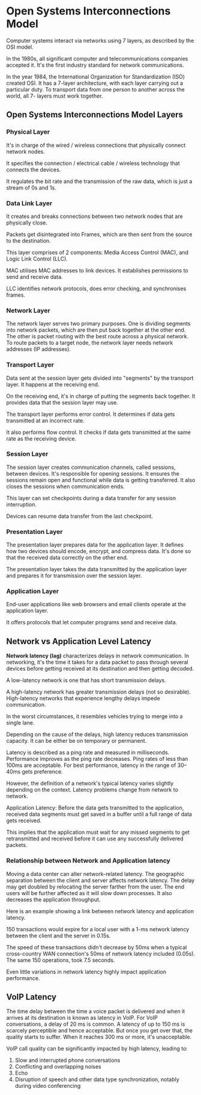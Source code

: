 # Open Systems Interconnections Model

Computer systems interact via networks using 7 layers, as described by the OSI model.

In the 1980s, all significant computer and telecommunications companies accepted it. It's the first industry standard for network communications.

In the year 1984, the International Organization for Standardization (ISO) created OSI. It has a 7-layer architecture, with each layer carrying out a particular duty. To transport data from one person to another across the world, all 7- layers must work together.

## Open Systems Interconnections Model Layers

### Physical Layer

It's in charge of the wired / wireless connections that physically connect network nodes.

It specifies the connection / electrical cable / wireless technology that connects the devices.

It regulates the bit rate and the transmission of the raw data, which is just a stream of 0s and 1s.

### Data Link Layer

It creates and breaks connections between two network nodes that are physically close.

Packets get disintegrated into Frames, which are then sent from the source to the destination.

This layer comprises of 2 components: Media Access Control (MAC), and Logic Link Control (LLC).

MAC utilises MAC addresses to link devices. It establishes permissions to send and receive data.

LLC identifies network protocols, does error checking, and synchronises frames.

### Network Layer

The network layer serves two primary purposes. One is dividing segments into network packets, which are then put back together at the other end. The other is packet routing with the best route across a physical network. To route packets to a target node, the network layer needs network addresses (IP addresses).

### Transport Layer

Data sent at the session layer gets divided into "segments" by the transport layer. It happens at the receiving end.

On the receiving end, it's in charge of putting the segments back together. It provides data that the session layer may use.

The transport layer performs error control. It determines if data gets transmitted at an incorrect rate.

It also performs flow control. It checks if data gets transmitted at the same rate as the receiving device.

### Session Layer

The session layer creates communication channels, called sessions, between devices. It's responsible for opening sessions. It ensures the sessions remain open and functional while data is getting transferred. It also closes the sessions when communication ends.

This layer can set checkpoints during a data transfer for any session interruption.

Devices can resume data transfer from the last checkpoint.

### Presentation Layer

The presentation layer prepares data for the application layer. It defines how two devices should encode, encrypt, and compress data. It's done so that the received data correctly on the other end.

The presentation layer takes the data transmitted by the application layer and prepares it for transmission over the session layer.

### Application Layer

End-user applications like web browsers and email clients operate at the application layer.

It offers protocols that let computer programs send and receive data.

## Network vs Application Level Latency

**Network latency (lag)** characterizes delays in network communication. In networking, it's the time it takes for a data packet to pass through several devices before getting received at its destination and then getting decoded.

A low-latency network is one that has short transmission delays.

A high-latency network has greater transmission delays (not so desirable). High-latency networks that experience lengthy delays impede communication.

In the worst circumstances, it resembles vehicles trying to merge into a single lane.

Depending on the cause of the delays, high latency reduces transmission capacity. It can be either be on temporary or permanent.

Latency is described as a ping rate and measured in milliseconds. Performance improves as the ping rate decreases. Ping rates of less than 100ms are acceptable. For best performance, latency in the range of 30–40ms gets preference.

However, the definition of a network's typical latency varies slightly depending on the context. Latency problems change from network to network.

Application Latency: Before the data gets transmitted to the application, received data segments must get saved in a buffer until a full range of data gets received.

This implies that the application must wait for any missed segments to get retransmitted and received before it can use any successfully delivered packets.

### Relationship between Network and Application latency

Moving a data center can alter network-related latency. The geographic separation between the client and server affects network latency. The delay may get doubled by relocating the server farther from the user. The end users will be further affected as it will slow down processes. It also decreases the application throughput.

Here is an example showing a link between network latency and application latency.

150 transactions would expire for a local user with a 1-ms network latency between the client and the server in 0.15s.

The speed of these transactions didn't decrease by 50ms when a typical cross-country WAN connection's 50ms of network latency included (0.05s). The same 150 operations, took 7.5 seconds.

Even little variations in network latency highly impact application performance.

## VoIP Latency

The time delay between the time a voice packet is delivered and when it arrives at its destination is known as latency in VoIP.
For VoIP conversations, a delay of 20 ms is common. A latency of up to 150 ms is scarcely perceptible and hence acceptable. But once you get over that, the quality starts to suffer. When it reaches 300 ms or more, it's unacceptable.

VoIP call quality can be significantly impacted by high latency, leading to:

1. Slow and interrupted phone conversations
2. Conflicting and overlapping noises
3. Echo
4. Disruption of speech and other data type synchronization, notably during video conferencing
